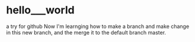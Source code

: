 # hello___world
a try for github
Now I'm learnging how to make a branch and make change in this new branch,
and the merge it to the default branch master.
